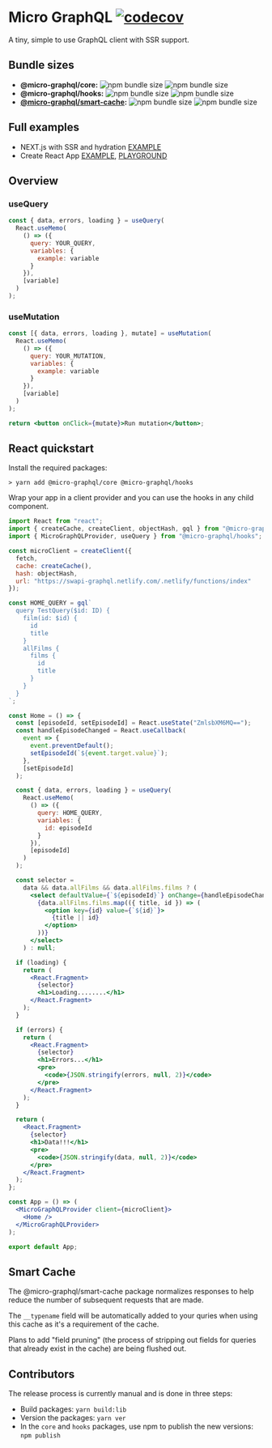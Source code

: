 # Micro GraphQL [![codecov](https://codecov.io/gh/jacob-ebey/micro-graphql-monorepo/branch/master/graph/badge.svg)](https://codecov.io/gh/jacob-ebey/micro-graphql-monorepo)

A tiny, simple to use GraphQL client with SSR support.

## Bundle sizes

- **@micro-graphql/core:** ![npm bundle size](https://img.shields.io/bundlephobia/min/@micro-graphql/core?style=flat-square) ![npm bundle size](https://img.shields.io/bundlephobia/minzip/@micro-graphql/core?style=flat-square)
- **@micro-graphql/hooks:** ![npm bundle size](https://img.shields.io/bundlephobia/min/@micro-graphql/hooks?style=flat-square) ![npm bundle size](https://img.shields.io/bundlephobia/minzip/@micro-graphql/hooks?style=flat-square)
- **[@micro-graphql/smart-cache](#smart-cache):** ![npm bundle size](https://img.shields.io/bundlephobia/min/@micro-graphql/smart-cache?style=flat-square) ![npm bundle size](https://img.shields.io/bundlephobia/minzip/@micro-graphql/smart-cache?style=flat-square)

## Full examples

- NEXT.js with SSR and hydration [EXAMPLE](https://github.com/jacob-ebey/micro-graphql-monorepo/tree/master/packages/next-example)
- Create React App [EXAMPLE](https://github.com/jacob-ebey/micro-graphql-monorepo/tree/master/packages/cra-example), [PLAYGROUND](https://codesandbox.io/s/github/jacob-ebey/micro-graphql-monorepo/tree/master/packages/cra-example)

## Overview

### useQuery

```jsx
const { data, errors, loading } = useQuery(
  React.useMemo(
    () => ({
      query: YOUR_QUERY,
      variables: {
        example: variable
      }
    }),
    [variable]
  )
);
```

### useMutation

```jsx
const [{ data, errors, loading }, mutate] = useMutation(
  React.useMemo(
    () => ({
      query: YOUR_MUTATION,
      variables: {
        example: variable
      }
    }),
    [variable]
  )
);

return <button onClick={mutate}>Run mutation</button>;
```

## React quickstart

Install the required packages:

```shell
> yarn add @micro-graphql/core @micro-graphql/hooks
```

Wrap your app in a client provider and you can use the hooks in any child component.

```jsx
import React from "react";
import { createCache, createClient, objectHash, gql } from "@micro-graphql/core";
import { MicroGraphQLProvider, useQuery } from "@micro-graphql/hooks";

const microClient = createClient({
  fetch,
  cache: createCache(),
  hash: objectHash,
  url: "https://swapi-graphql.netlify.com/.netlify/functions/index"
});

const HOME_QUERY = gql`
  query TestQuery($id: ID) {
    film(id: $id) {
      id
      title
    }
    allFilms {
      films {
        id
        title
      }
    }
  }
`;

const Home = () => {
  const [episodeId, setEpisodeId] = React.useState("ZmlsbXM6MQ==");
  const handleEpisodeChanged = React.useCallback(
    event => {
      event.preventDefault();
      setEpisodeId(`${event.target.value}`);
    },
    [setEpisodeId]
  );

  const { data, errors, loading } = useQuery(
    React.useMemo(
      () => ({
        query: HOME_QUERY,
        variables: {
          id: episodeId
        }
      }),
      [episodeId]
    )
  );

  const selector =
    data && data.allFilms && data.allFilms.films ? (
      <select defaultValue={`${episodeId}`} onChange={handleEpisodeChanged}>
        {data.allFilms.films.map(({ title, id }) => (
          <option key={id} value={`${id}`}>
            {title || id}
          </option>
        ))}
      </select>
    ) : null;

  if (loading) {
    return (
      <React.Fragment>
        {selector}
        <h1>Loading........</h1>
      </React.Fragment>
    );
  }

  if (errors) {
    return (
      <React.Fragment>
        {selector}
        <h1>Errors...</h1>
        <pre>
          <code>{JSON.stringify(errors, null, 2)}</code>
        </pre>
      </React.Fragment>
    );
  }

  return (
    <React.Fragment>
      {selector}
      <h1>Data!!!</h1>
      <pre>
        <code>{JSON.stringify(data, null, 2)}</code>
      </pre>
    </React.Fragment>
  );
};

const App = () => (
  <MicroGraphQLProvider client={microClient}>
    <Home />
  </MicroGraphQLProvider>
);

export default App;
```

## Smart Cache

The @micro-graphql/smart-cache package normalizes responses to help
reduce the number of subsequent requests that are made.

The `__typename` field will be automatically added to your quries
when using this cache as it's a requirement of the cache.

Plans to add "field pruning" (the process of stripping out fields
for queries that already exist in the cache) are being flushed out.

## Contributors

The release process is currently manual and is done in three steps:

- Build packages:
  ```yarn build:lib```
- Version the packages:
  ```yarn ver```
- In the `core` and `hooks` packages, use npm to publish the new versions:
  ```npm publish```
